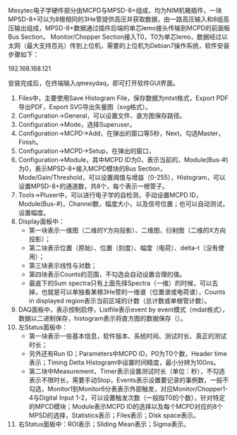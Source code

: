 
Mesytec电子学硬件部分由MCPD与MPSD-8+组成，均为NIM机箱插件，一块MPSD-8+可以为8根相同的3He管提供高压并获取数据，由一路高压输入和8组高压输出组成，MPSD-8+数据通过插件后端的单芯lemo接头传输到MCPD的前面板Bus Section，  Monitor/Chopper Section接入T0，T0为单芯lemo，数据经过以太网（最大支持百兆）传到上位机，需要的上位机为Debian7操作系统，软件安装步骤如下：

192.168.168.121

安装完成后，在终端输入qmesydaq，即可打开软件GUI界面。
1. Files中，主要使用Save Histogram File，保存数据为mtxt格式，Export PDF导出PDF，Export SVG导出矢量图（svg格式）。
1. Configuration->General，可以设置文件、直方图保存路径。
2. Configuration->Mode，选择Superuser。
3. Configuration->MCPD->Add，在弹出的窗口等5秒，Next，勾选Master，Finish。
4. Configuration->MCPD->Setup，在弹出的窗口，
5. Configuration->Module，其中MCPD ID为0，表示当前的，Module(Bus-#)为0，表示MPSD-8+接入MCPD模块的Bus Section，Mode/Gain/Threshold，可以设置阈值与增益（0-255），Histogram，可以设置MPSD-8+的通道数，共8个，每个表示一根管子。
6. Tools->Pluser中，可以进行电子学的自检测，手动设置MCPD ID，Module(Bus-#)，Channel数，幅度大小，以及信号位置；也可以自动测试，设置幅度。
7. Display面板中：
    - 第一块表示一维图（二维的Y方向投影）、二维图、衍射图（二维的X方向投影）；
    - 第二块表示位置（原始）、位置（刻度）、幅度（电荷）、delta-t（没有使用）；
    - 第三块表示线性与对数；
    - 第四块表示Counts的范围，不勾选会自动设置合理的值。
    - 最底下的Sum spectra只有上面先择Spectra（一维）的时候，可以去掉，也就是可以单独看某根3He管的一维谱（位置谱或电荷谱），Counts in displayed region表示当前区域的计数（总计数或单根管计数）。
8. DAQ面板中，表示控制启停，Listfile表示event by event模式（mdat格式），数据以二进制保存，histogram表示将直方图的数据保存（）。
9. 左Status面板中：
    - 第一块表示一些基本信息，软件版本、系统时间、测试时长、真正的测试时长；
    - 另外还有Run ID；Parameters中MCPD ID，P0为T0个数，Header time表示；Timing Delta Histogram中设置时间精度，最小分辨为100ns。
    - 第二块中Measurement，Timer表示设置测试时长（单位：秒），不勾选表示不限时长，需要手动Stop，Events表示设置要记录的事例数，一般不勾选，Monitor1到Monitor6分表表示外部触发，对应Monitor/Chopper1-4与Digital Input 1-2，可以设置触发次数（一般指T0的个数），针对特定的MPCD模块；Module表示MCPD ID的选择以及每个MCPD对应的8个MPSD的选择，Statistics表示；Files表示；Disk space表示。
10. 右Status面板中：ROI表示；Sliding Mean表示；Sigma表示。

